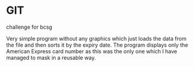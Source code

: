 # GIT
challenge for bcsg

Very simple program without any graphics which just loads the data from the file and then sorts it by the expiry date.
The program displays only the American Express card number as this was the only one which I have managed to mask in a reusable way.
